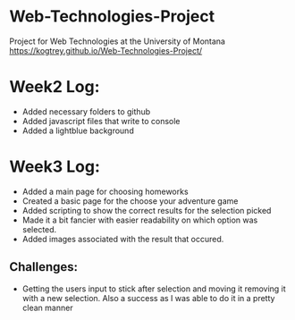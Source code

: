 # Web-Technologies-Project
Project for Web Technologies at the University of Montana
https://kogtrey.github.io/Web-Technologies-Project/
# Week2 Log:
* Added necessary folders to github
* Added javascript files that write to console
* Added a lightblue background
 # Week3 Log:
 * Added a main page for choosing homeworks
 * Created a basic page for the choose your adventure game
 * Added scripting to show the correct results for the selection picked
 * Made it a bit fancier with easier readability on which option was selected.
 * Added images associated with the result that occured.
 ## Challenges:
 * Getting the users input to stick after selection and moving it removing it with a new selection. Also a success as I was able to do it in a pretty clean manner
 
